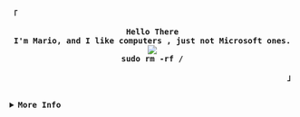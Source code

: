 
<!-- Mario Rodríguex Girhub Profile -->
<div align="justify">

<!-- Profile -->
<p align="left"><strong><samp>「</samp></strong></p>
  <p align="center">
    <samp>
      <b>
        Hello There
      <br>
        I'm Mario, and I like computers , just not Microsoft ones.
      </b>
      <br>
        <image src="https://readme-typing-svg.herokuapp.com?font=Iosevka&size=16&color=6791c9&center=true&width=410&height=45&lines=I+code+or+at+least+I+try.">
      <br>
      <b>
         sudo rm -rf /
      </b>
    </samp>
  </p>
<p align="right"><strong><samp>」</samp></strong></p>

<br>

<details>
<summary><samp><b>More Info</b></samp></summary>

<h2></h2><br>

<!-- Contact Me -->
<p align="center">
  <samp>
    [<a href="https://twitter.com/mariorodven">twitter</a>]
    [<a href="https://instagram.com/mario_rod_ven">instagram</a>]
    [<a href="mailto:mariorodven@gmail.com">e-mail</a>]
    [<a href ="https://open.spotify.com/user/mariorodven?si=c861bf9c535a4531">spotify</a>]
  </samp>
</p>

<h2></h2><br>

<!-- Profile Views Badge -->
<p align="center">
  <samp>
  <a href="#--------">
    <img src="https://komarev.com/ghpvc/?username=mariorodvenUS&label=Profile+Views&color=grey" alt="profile views" />
  </a>
  </samp>
</p>

<!-- Github Stats -->
<div align="center">
  <table>
    <tr>
      <td><a href="#--------"><img height="137px" align="center" alt="GitHub Stats" src="https://github-readme-stats.vercel.app/api?username=mariorodven&count_private=true&show_icons=true&include_all_commits=true&line_height=21&hide_border=true&theme=nord"/></a></td>
      <td><a href="#--------"><img height="137px" align="center" alt="Top Language" src="https://github-readme-stats.vercel.app/api/top-langs/?username=mariorodven&layout=compact&line_height=21&hide_border=true&theme=nord"/></a></td>
    </tr>
  </table>
</div>

</details>
</div>
